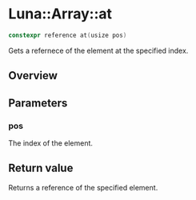 # Luna::Array::at

```c++
constexpr reference at(usize pos)
```

Gets a refernece of the element at the specified index. 

## Overview


## Parameters
### pos
The index of the element. 

## Return value
Returns a reference of the specified element. 


